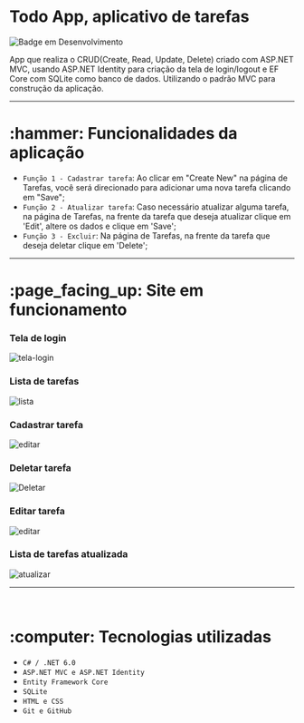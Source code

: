 <!DOCTYPE html>
<html lang="en">

<h1>Todo App, aplicativo de tarefas</h1>

![Badge em Desenvolvimento](http://img.shields.io/static/v1?label=STATUS&message=Finalizando&color=GREEN&style=for-the-badge)

App que realiza o CRUD(Create, Read, Update, Delete) criado com ASP.NET MVC, usando ASP.NET Identity para criação da tela de login/logout e EF Core com SQLite como banco de dados. Utilizando o padrão MVC para construção da aplicação.

<hr>

<h1>:hammer: Funcionalidades da aplicação</h1>

- `Função 1 - Cadastrar tarefa`: Ao clicar em "Create New" na página de Tarefas, você será direcionado para adicionar uma nova tarefa clicando em "Save";
- `Função 2 - Atualizar tarefa`: Caso necessário atualizar alguma tarefa, na página de Tarefas, na frente da tarefa que deseja atualizar clique em 'Edit', altere os dados e clique em 'Save';
- `Função 3 - Excluir`: Na página de Tarefas, na frente da tarefa que deseja deletar clique em 'Delete';

<hr>

<h1>:page_facing_up: Site em funcionamento</h1>

<h3>Tela de login</h3>

![tela-login](https://github.com/felipe-gust/Todo-App/assets/50121496/d91b4516-3345-4b90-bd2d-a509e7c9860b)

<h3>Lista de tarefas</h3>

![lista](https://github.com/felipe-gust/Todo-App/assets/50121496/1f485167-3359-4363-99fb-3e2eb47b455b)

<h3>Cadastrar tarefa</h3>

![editar](https://github.com/felipe-gust/Todo-App/assets/50121496/0e05bdc4-f580-4b36-b0aa-e0baaa5bbb3f)

 <h3>Deletar tarefa</h3>
 
![Deletar](https://github.com/felipe-gust/Todo-App/assets/50121496/4454ae3c-95bb-44ca-89ac-7eaa3f9f9a8d)
  
<h3>Editar tarefa</h3>

![editar](https://github.com/felipe-gust/Todo-App/assets/50121496/1377eda7-0bdf-4014-a168-bef03144f455)
  
<h3>Lista de tarefas atualizada</h3>

![atualizar](https://github.com/felipe-gust/Todo-App/assets/50121496/054bcabe-a401-4a70-8617-e20d6c98a9c5)
  
<hr>
<br>
<h1>:computer: Tecnologias utilizadas</h1>

- `C# / .NET 6.0`
- `ASP.NET MVC e ASP.NET Identity`
- `Entity Framework Core`
- `SQLite`
- `HTML e CSS`
- `Git e GitHub`
  
